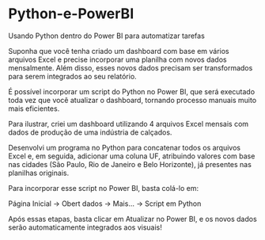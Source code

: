 # Python-e-PowerBI

Usando Python dentro do Power BI para automatizar tarefas

Suponha que você tenha criado um dashboard com base em vários arquivos Excel e precise incorporar uma planilha com novos dados mensalmente. Além disso, esses novos dados precisam ser transformados para serem integrados ao seu relatório.

É possível incorporar um script do Python no Power BI, que será executado toda vez que você atualizar o dashboard, tornando processo manuais muito mais eficientes.

Para ilustrar, criei um dashboard utilizando 4 arquivos Excel mensais com dados de produção de uma indústria de calçados. 

Desenvolvi um programa no Python para concatenar todos os arquivos Excel e, em seguida, adicionar uma coluna UF, atribuindo valores com base nas cidades (São Paulo, Rio de Janeiro e Belo Horizonte), já presentes nas planilhas originais.

Para incorporar esse script no Power BI, basta colá-lo em:

Página Inicial -> Obert dados -> Mais... -> Script em Python

Após essas etapas, basta clicar em Atualizar no Power BI, e os novos dados serão automaticamente integrados aos visuais!
